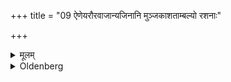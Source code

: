 +++
title = "09 ऐणेयरौरवाजान्यजिनानि मुञ्जकाशताम्बल्यो रशनाः"

+++

<details><summary>मूलम्</summary>

ऐणेयरौरवाजान्यजिनानि मुञ्जकाशताम्बल्यो रशनाः ९
</details>

<details><summary>Oldenberg</summary>

9. The skins (which they wear), are an antelope-skin, or the skin of a spotted deer, or a goat's skin.
</details>
